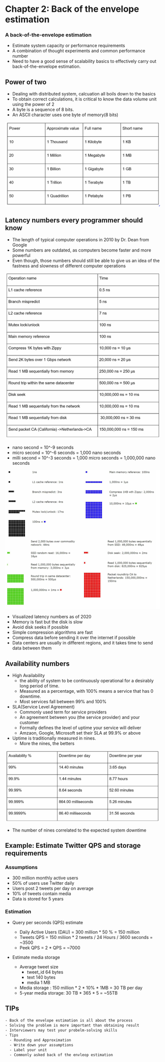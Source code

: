 # Chapter 2: Back of the envelope estimation

### A back-of-the-envelope estimation 
- Estimate system capacity or performance requirements 
- A combination of thought experiments and common performance number
- Need to have a good sense of scalability basics to effectively carry out back-of-the-envelope estimation.

## Power of two
- Dealing with distributed system, calcuation all boils down to the basics
- To obtain correct calculations, it is critical to know the data volume unit using the power of 2
- A byte is a sequence of 8 bits.
- An ASCII character uses one byte of memory(8 bits)


![table 2-1](./images_kh/tbl-2-1.JPG)


## Latency numbers every programmer should know
- The length of typical computer operations in 2010 by Dr. Dean from Google
- Some numbers are outdated, as computers become faster and more powerful
- Even though, those numbers should still be able to give us an idea of the fastness and slowness of different computer operations

![table 2-2](./images_kh/tbl-2-2.JPG)
- nano second = 10^-9 seconds
- micro second = 10^-6 seconds = 1,000 nano seconds
- milli second = 10^-3 seconds = 1,000 micro seconds = 1,000,000 nano seconds

![figure 2-1](./images_kh/fig-2-1.JPG)
- Visualized latency numbers as of 2020
- Memory is fast but the disk is slow
- Avoid disk seeks if possible
- Simple compression algorithms are fast
- Compress data before sending it over the internet if possible
- Data centers are usually in different regions, and it takes time to send data between them


## Availability numbers
- High Availability
    - the ability of system to be continuously operational for a desirably long period of time. 
    - Measured as a percentage, with 100% means a service that has 0 downtime.
    - Most services fall between 99% and 100%
- SLA(Service Level Agreement)
    - Commonly used term for service providers
    - An agreement between you (the service provider) and your customer
    - Formally defines the level of uptime your service will deliver
    - Amzaon, Google, Microsoft set their SLA at 99.9% or above
- Uptime is traditionally measured in nines. 
  - More the nines, the betters

![table 2-3](./images_kh/tbl-2-3.JPG)
- The number of nines correlated to the expected system downtime

## Example: Estimate Twitter QPS and storage requirements

### Assumptions
- 300 million monthly active users
- 50% of users use Twitter daily
- Users post 2 tweets per day on average
- 10% of tweets contain media
- Data is stored for 5 years

### Estimation
- Query per seconds (QPS) estimate
    - Daily Active Users (DAU) = 300 million * 50 % = 150 million
    - Tweets QPS = 150 miliion * 2 tweets / 24 Hours / 3600 seconds = ~3500
    - Peek QPS = 2 * QPS = ~7000

- Estimate media storage 
    - Average tweet size
      - tweet_id    64 bytes
      - text        140 bytes
      - media       1 MB
    - Media storage : 150 million * 2 * 10% * 1MB = 30 TB per day
    - 5-year media storage: 30 TB * 365 * 5 = ~55TB
## TIPs
    - Back of the envelope estimation is all about the process
    - Solving the problem is more important than obtaining result
    - Interviewers may test your probelm-solving skills
    - Tips
      - Rounding and Approximation
      - Write down your assumptions
      - Label your unit
      - Commonly asked back of the envleop estimation